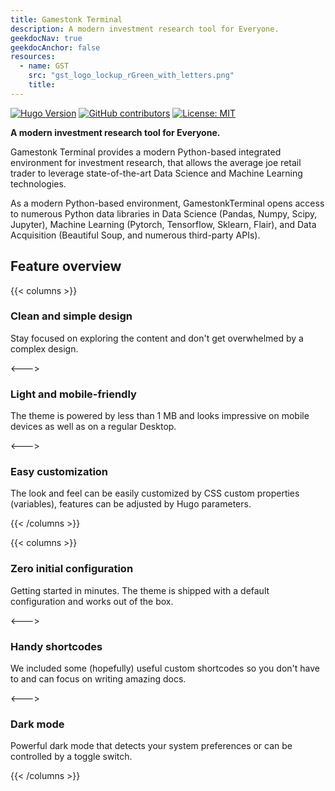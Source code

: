 ```yaml
---
title: Gamestonk Terminal
description: A modern investment research tool for Everyone.
geekdocNav: true
geekdocAnchor: false
resources:
  - name: GST
    src: "gst_logo_lockup_rGreen_with_letters.png"
    title:
---
```


<!-- markdownlint-capture -->
<!-- markdownlint-disable MD033 -->

<span class="badge-placeholder">[![Hugo Version](https://img.shields.io/badge/hugo-0.83-blue.svg)](https://gohugo.io)</span>
<span class="badge-placeholder">[![GitHub contributors](https://img.shields.io/github/contributors/GamestonkTerminal/GamestonkTerminal)](https://github.com/GamestonkTerminal/GamestonkTerminal/graphs/contributors)</span>
<span class="badge-placeholder">[![License: MIT](https://img.shields.io/github/license/GamestonkTerminal/GamestonkTerminal)](https://github.com/GamestonkTerminal/GamestonkTerminal/blob/main/LICENSE)</span>

<!-- markdownlint-restore -->

**A modern investment research tool for Everyone.**

<!--{{< img name="GST" lazy=false >}}-->

Gamestonk Terminal provides a modern Python-based integrated environment for investment research, that allows the average joe retail trader to leverage state-of-the-art Data Science and Machine Learning technologies.

As a modern Python-based environment, GamestonkTerminal opens access to numerous Python data libraries in Data Science (Pandas, Numpy, Scipy, Jupyter), Machine Learning (Pytorch, Tensorflow, Sklearn, Flair), and Data Acquisition (Beautiful Soup, and numerous third-party APIs).

<!--{{< button size="large" relref="stocks/" >}}Getting Started{{< /button >}}-->

## Feature overview

{{< columns >}}

### Clean and simple design

Stay focused on exploring the content and don't get overwhelmed by a complex design.

<--->

### Light and mobile-friendly

The theme is powered by less than 1 MB and looks impressive on mobile devices as well as on a regular Desktop.

<--->

### Easy customization

The look and feel can be easily customized by CSS custom properties (variables), features can be adjusted by Hugo parameters.

{{< /columns >}}

{{< columns >}}

### Zero initial configuration

Getting started in minutes. The theme is shipped with a default configuration and works out of the box.

<--->

### Handy shortcodes

We included some (hopefully) useful custom shortcodes so you don't have to and can focus on writing amazing docs.

<--->

### Dark mode

Powerful dark mode that detects your system preferences or can be controlled by a toggle switch.

{{< /columns >}}
